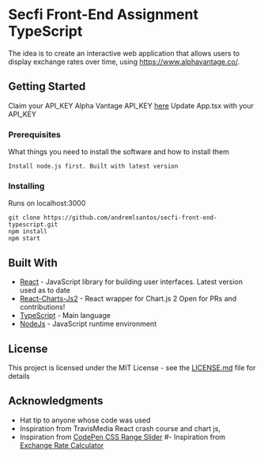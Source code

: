# Secfi Front-End Assignment TypeScript

The idea is to create an interactive web application that allows users to display exchange rates over time, using https://www.alphavantage.co/​.

## Getting Started

Claim your API_KEY Alpha Vantage API_KEY <a href="https://www.alphavantage.co/support/#api-key">here</a>
Update App.tsx with your API_KEY

### Prerequisites

What things you need to install the software and how to install them

```
Install node.js first. Built with latest version
```

### Installing

Runs on localhost:3000

```
git clone https://github.com/andremlsantos/secfi-front-end-typescript.git
npm install
npm start
```

## Built With

- [React](https://reactjs.org/) - JavaScript library for building user interfaces. Latest version used as to date
- [React-Charts-Js2](https://github.com/jerairrest/react-chartjs-2) - React wrapper for Chart.js 2 Open for PRs and contributions!
- [TypeScript](https://www.typescriptlang.org/docs/handbook/typescript-in-5-minutes.html) - Main language
- [NodeJs](https://nodejs.org/en/download/) - JavaScript runtime environment

## License

This project is licensed under the MIT License - see the [LICENSE.md](LICENSE.md) file for details

## Acknowledgments

- Hat tip to anyone whose code was used
- Inspiration from TravisMedia React crash course and chart js,
- Inspiration from <a href="https://codepen.io/seanstopnik/pen/CeLqA">CodePen CSS Range Slider</a>
  #- Inspiration from <a href="https://codepen.io/FlorinPop17/pen/oNNYWxK">Exchange Rate Calculator</a>
